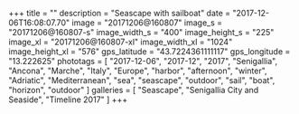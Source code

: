 +++
title = ""
description = "Seascape with sailboat"
date = "2017-12-06T16:08:07.70"
image = "20171206@160807"
image_s = "20171206@160807-s"
image_width_s = "400"
image_height_s = "225"
image_xl = "20171206@160807-xl"
image_width_xl = "1024"
image_height_xl = "576"
gps_latitude = "43.7224361111117"
gps_longitude = "13.222625"
phototags = [ "2017-12-06", "2017-12", "2017", "Senigallia", "Ancona", "Marche", "Italy", "Europe", "harbor", "afternoon", "winter", "Adriatic", "Mediterranean", "sea", "seascape", "outdoor", "sail", "boat", "horizon", "outdoor" ]
galleries = [ "Seascape", "Senigallia City and Seaside", "Timeline 2017" ]
+++
